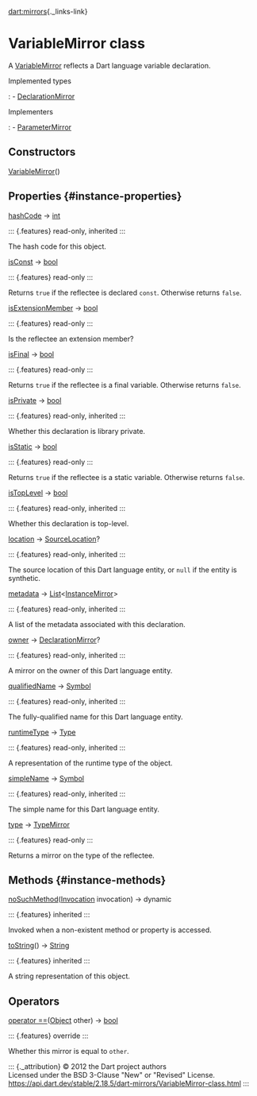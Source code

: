 [dart:mirrors](../dart-mirrors/dart-mirrors-library){._links-link}

VariableMirror class
====================

A [VariableMirror](variablemirror-class) reflects a Dart language
variable declaration.

Implemented types

:   -   [DeclarationMirror](declarationmirror-class)

Implementers

:   -   [ParameterMirror](parametermirror-class)

Constructors
------------

[VariableMirror](variablemirror/variablemirror)()

Properties {#instance-properties}
----------

[hashCode](../dart-core/object/hashcode) → [int](../dart-core/int-class)

::: {.features}
read-only, inherited
:::

The hash code for this object.

[isConst](variablemirror/isconst) → [bool](../dart-core/bool-class)

::: {.features}
read-only
:::

Returns `true` if the reflectee is declared `const`. Otherwise returns
`false`.

[isExtensionMember](variablemirror/isextensionmember) →
[bool](../dart-core/bool-class)

::: {.features}
read-only
:::

Is the reflectee an extension member?

[isFinal](variablemirror/isfinal) → [bool](../dart-core/bool-class)

::: {.features}
read-only
:::

Returns `true` if the reflectee is a final variable. Otherwise returns
`false`.

[isPrivate](declarationmirror/isprivate) →
[bool](../dart-core/bool-class)

::: {.features}
read-only, inherited
:::

Whether this declaration is library private.

[isStatic](variablemirror/isstatic) → [bool](../dart-core/bool-class)

::: {.features}
read-only
:::

Returns `true` if the reflectee is a static variable. Otherwise returns
`false`.

[isTopLevel](declarationmirror/istoplevel) →
[bool](../dart-core/bool-class)

::: {.features}
read-only, inherited
:::

Whether this declaration is top-level.

[location](declarationmirror/location) →
[SourceLocation](sourcelocation-class)?

::: {.features}
read-only, inherited
:::

The source location of this Dart language entity, or `null` if the
entity is synthetic.

[metadata](declarationmirror/metadata) →
[List](../dart-core/list-class)\<[InstanceMirror](instancemirror-class)\>

::: {.features}
read-only, inherited
:::

A list of the metadata associated with this declaration.

[owner](declarationmirror/owner) →
[DeclarationMirror](declarationmirror-class)?

::: {.features}
read-only, inherited
:::

A mirror on the owner of this Dart language entity.

[qualifiedName](declarationmirror/qualifiedname) →
[Symbol](../dart-core/symbol-class)

::: {.features}
read-only, inherited
:::

The fully-qualified name for this Dart language entity.

[runtimeType](../dart-core/object/runtimetype) →
[Type](../dart-core/type-class)

::: {.features}
read-only, inherited
:::

A representation of the runtime type of the object.

[simpleName](declarationmirror/simplename) →
[Symbol](../dart-core/symbol-class)

::: {.features}
read-only, inherited
:::

The simple name for this Dart language entity.

[type](variablemirror/type) → [TypeMirror](typemirror-class)

::: {.features}
read-only
:::

Returns a mirror on the type of the reflectee.

Methods {#instance-methods}
-------

[noSuchMethod](../dart-core/object/nosuchmethod)([Invocation](../dart-core/invocation-class)
invocation) → dynamic

::: {.features}
inherited
:::

Invoked when a non-existent method or property is accessed.

[toString](../dart-core/object/tostring)() →
[String](../dart-core/string-class)

::: {.features}
inherited
:::

A string representation of this object.

Operators
---------

[operator
==](variablemirror/operator_equals)([Object](../dart-core/object-class)
other) → [bool](../dart-core/bool-class)

::: {.features}
override
:::

Whether this mirror is equal to `other`.

::: {._attribution}
© 2012 the Dart project authors\
Licensed under the BSD 3-Clause \"New\" or \"Revised\" License.\
<https://api.dart.dev/stable/2.18.5/dart-mirrors/VariableMirror-class.html>
:::
